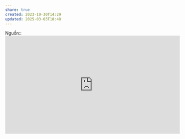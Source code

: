 ```yaml
---
share: true
created: 2023-10-30T14:29
updated: 2025-03-03T18:48
---
```

Nguồn:: <iframe width="560" height="315" src="https://www.youtube.com/embed/2pL28CcEijU?si=W3SaPP-aNkCgJyOM&t=810" title="YouTube video player" frameborder="0" allow="accelerometer; autoplay; clipboard-write; encrypted-media; gyroscope; picture-in-picture; web-share" referrerpolicy="strict-origin-when-cross-origin" allowfullscreen></iframe>